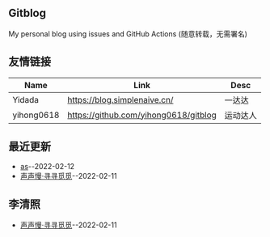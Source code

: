 ## Gitblog
My personal blog using issues and GitHub Actions (随意转载，无需署名)
## 友情链接
| Name | Link | Desc | 
 | ---- | ---- | ---- |
| Yidada | https://blog.simplenaive.cn/ | 一达达 |
| yihong0618 | https://github.com/yihong0618/gitblog | 运动达人 |
## 最近更新
- [as](https://github.com/xiaohao890809/xiaohao890809.github.io/issues/17)--2022-02-12
- [声声慢·寻寻觅觅](https://github.com/xiaohao890809/xiaohao890809.github.io/issues/12)--2022-02-11
## 李清照
- [声声慢·寻寻觅觅](https://github.com/xiaohao890809/xiaohao890809.github.io/issues/12)--2022-02-11
